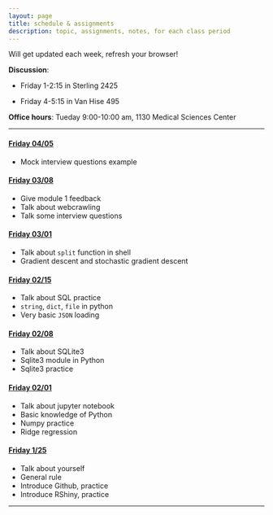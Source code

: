 ```yaml
---
layout: page
title: schedule & assignments
description: topic, assignments, notes, for each class period
---
```


Will get updated each week, refresh your browser!  

**Discussion**: 
  
+ Friday 1-2:15 in Sterling 2425  

+ Friday 4-5:15 in Van Hise 495

**Office hours**: Tueday 9:00-10:00 am, 1130 Medical Sciences Center  


---
<p></p>

#### [Friday 04/05](notes0405.html)

- Mock interview questions example

<p></p>

#### [Friday 03/08](notes0308.html)

- Give module 1 feedback
- Talk about webcrawling
- Talk some interview questions

<p></p>

#### [Friday 03/01](notes0301.html)

- Talk about `split` function in shell
- Gradient descent and stochastic gradient descent

<p></p>

#### [Friday 02/15](notes0215.html)

- Talk about SQL practice
- `string`, `dict`, `file` in python
- Very basic `JSON` loading 

<p></p>

#### [Friday 02/08](notes0208.html)

- Talk about SQLite3
- Sqlite3 module in Python
- Sqlite3 practice

<p></p>

#### [Friday 02/01](notes0201.html)

- Talk about jupyter notebook
- Basic knowledge of Python
- Numpy practice 
- Ridge regression

<p></p>

#### [Friday 1/25](notes0125.html)

- Talk about yourself
- General rule
- Introduce Github, practice
- Introduce RShiny, practice

--------

